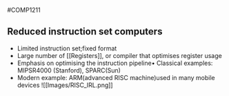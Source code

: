 #COMP1211 
## Reduced instruction set computers
- Limited instruction set;fixed format
- Large number of [[Registers]], or compiler that optimises register usage
- Emphasis on optimising the instruction pipeline• Classical examples: MIPSR4000 (Stanford), SPARC(Sun)
- Modern example: ARM(advanced RISC machine)used in many mobile devices
![[Images/RISC_IRL.png]]
